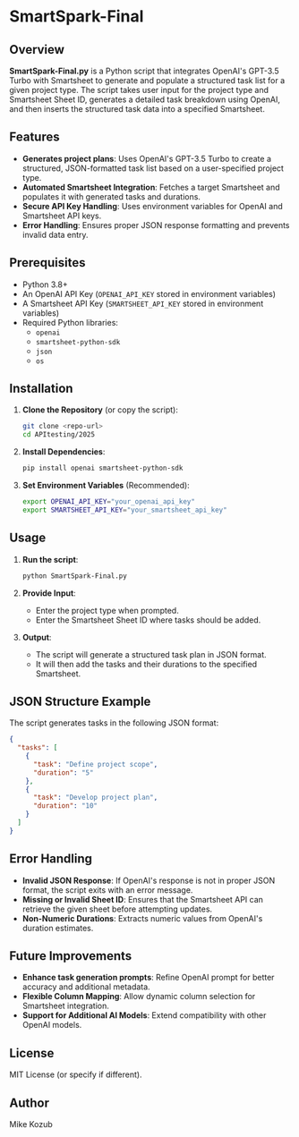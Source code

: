 # SmartSpark-Final

## Overview

**SmartSpark-Final.py** is a Python script that integrates OpenAI's GPT-3.5 Turbo with Smartsheet to generate and populate a structured task list for a given project type. The script takes user input for the project type and Smartsheet Sheet ID, generates a detailed task breakdown using OpenAI, and then inserts the structured task data into a specified Smartsheet.

## Features

- **Generates project plans**: Uses OpenAI's GPT-3.5 Turbo to create a structured, JSON-formatted task list based on a user-specified project type.
- **Automated Smartsheet Integration**: Fetches a target Smartsheet and populates it with generated tasks and durations.
- **Secure API Key Handling**: Uses environment variables for OpenAI and Smartsheet API keys.
- **Error Handling**: Ensures proper JSON response formatting and prevents invalid data entry.

## Prerequisites

- Python 3.8+
- An OpenAI API Key (`OPENAI_API_KEY` stored in environment variables)
- A Smartsheet API Key (`SMARTSHEET_API_KEY` stored in environment variables)
- Required Python libraries:
  - `openai`
  - `smartsheet-python-sdk`
  - `json`
  - `os`

## Installation

1. **Clone the Repository** (or copy the script):

   ```sh
   git clone <repo-url>
   cd APItesting/2025
   ```

2. **Install Dependencies**:

   ```sh
   pip install openai smartsheet-python-sdk
   ```

3. **Set Environment Variables** (Recommended):

   ```sh
   export OPENAI_API_KEY="your_openai_api_key"
   export SMARTSHEET_API_KEY="your_smartsheet_api_key"
   ```

## Usage

1. **Run the script**:

   ```sh
   python SmartSpark-Final.py
   ```

2. **Provide Input**:
   - Enter the project type when prompted.
   - Enter the Smartsheet Sheet ID where tasks should be added.

3. **Output**:
   - The script will generate a structured task plan in JSON format.
   - It will then add the tasks and their durations to the specified Smartsheet.

## JSON Structure Example

The script generates tasks in the following JSON format:

```json
{
  "tasks": [
    {
      "task": "Define project scope",
      "duration": "5"
    },
    {
      "task": "Develop project plan",
      "duration": "10"
    }
  ]
}
```

## Error Handling

- **Invalid JSON Response**: If OpenAI's response is not in proper JSON format, the script exits with an error message.
- **Missing or Invalid Sheet ID**: Ensures that the Smartsheet API can retrieve the given sheet before attempting updates.
- **Non-Numeric Durations**: Extracts numeric values from OpenAI's duration estimates.

## Future Improvements

- **Enhance task generation prompts**: Refine OpenAI prompt for better accuracy and additional metadata.
- **Flexible Column Mapping**: Allow dynamic column selection for Smartsheet integration.
- **Support for Additional AI Models**: Extend compatibility with other OpenAI models.

## License

MIT License (or specify if different).

## Author

Mike Kozub

